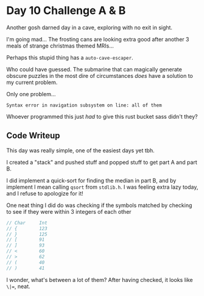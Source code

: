 # Day 10 Challenge A & B

Another gosh darned day in a cave, exploring with no exit in sight.

I'm going mad... The frosting cans are looking extra good after another 3 meals of strange christmas themed MRIs...

Perhaps this stupid thing has a `auto-cave-escaper`.

Who could have guessed. The submarine that can magically generate obscure puzzles in the most dire of circumstances *does* have a solution to my current problem.

Only one problem...

`Syntax error in navigation subsystem on line: all of them`

Whoever programmed this just *had* to give this rust bucket sass didn't they?

## **Code Writeup**

This day was really simple, one of the easiest days yet tbh.

I created a "stack" and pushed stuff and popped stuff to get part A and part B.

I did implement a quick-sort for finding the median in part B, and by implement I mean calling `qsort` from `stdlib.h`. I was feeling extra lazy today, and I refuse to apologize for it!

One neat thing I did do was checking if the symbols matched by checking to see if they were within 3 integers of each other

```C
// Char     Int
// {        123
// }        125
// [        91
// ]        93
// <        60
// >        62
// (        40
// )        41
```

I wonder, what's between a lot of them? After having checked, it looks like `\|=`, neat.
